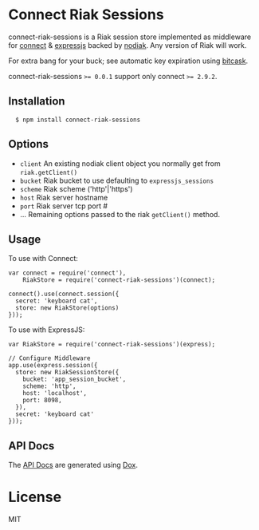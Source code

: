 # Connect Riak Sessions

connect-riak-sessions is a Riak session store implemented as middleware for [connect](https://github.com/senchalabs/connect) & [expressjs](https://github.com/visionmedia/express) backed by [nodiak](https://github.com/nathanaschbacher/nodiak).  Any version of Riak will work.

For extra bang for your buck; see automatic key expiration using [bitcask](http://docs.basho.com/riak/latest/ops/advanced/backends/bitcask).

 connect-riak-sessions `>= 0.0.1` support only connect `>= 2.9.2`.

## Installation

	  $ npm install connect-riak-sessions

## Options
  
  - `client` An existing nodiak client object you normally get from `riak.getClient()`
  - `bucket` Riak bucket to use defaulting to `expressjs_sessions`
  - `scheme` Riak scheme ('http'|'https')
  - `host` Riak server hostname
  - `port` Riak server tcp port #
  - ...    Remaining options passed to the riak `getClient()` method.

## Usage

To use with Connect:

    var connect = require('connect'),
        RiakStore = require('connect-riak-sessions')(connect);

    connect().use(connect.session({
      secret: 'keyboard cat',
      store: new RiakStore(options)
    }));
 
To use with ExpressJS:
    
    var RiakStore = require('connect-riak-sessions')(express);
    
    // Configure Middleware
    app.use(express.session({
      store: new RiakSessionStore({
        bucket: 'app_session_bucket',
        scheme: 'http',
        host: 'localhost',
        port: 8098,
      }),
      secret: 'keyboard cat'
    }));
    
## API Docs

The [API Docs](https://github.com/randysecrist/connect-riak-sessions/blob/master/API.md) are generated using [Dox](https://github.com/visionmedia/dox).

# License

  MIT
